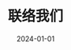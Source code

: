 ---
title: 联络我们
date: 2024-01-01

type: landing

sections:
  - block: contact
    content:
      title: 联络我们
      # text: |-
      #   Lorem ipsum dolor sit amet, consectetur adipiscing elit. Integer tempus augue non tempor egestas. Proin nisl nunc, dignissim in accumsan dapibus, auctor ullamcorper neque. Quisque at elit felis. Vestibulum ante ipsum primis in faucibus orci luctus et ultrices posuere cubilia curae; Aenean eget elementum odio. Cras interdum eget risus sit amet aliquet. In volutpat, nisl ut fringilla dignissim, arcu nisl suscipit ante, at accumsan sapien nisl eu eros.
      email: contact@hscgroup.hk
      phone: +852 97440317
      address:
        street: 香港湾仔区港湾道26号华润大厦34楼3404-06室 Room 3404-06, 34/F China Resources Building, 26 Harbour Road, Wanchai, Hong Kong
        # city: 湾仔区
        # region: 香港
        # postcode: '999077'
        # country: 中国
        # country_code: ZH
      coordinates:
        latitude: '22.2800'
        longitude: '114.1755'
      # directions: Enter Building 1 and take the stairs to Office 200 on Floor 2
      office_hours:
        - '09:00 - 18:00'
      # appointment_url: 'https://calendly.com'
      # contact_links:
      #  - icon: comments
      #    icon_pack: fas
      #    name: Discuss on Forum
      #    link: 'https://discourse.gohugo.io'
    
      # Automatically link email and phone or display as text?
      autolink: true
    
      # Email form provider
      form:
        provider: formspree
        formspree:
          id: xleqevqw
        netlify:
          # Enable CAPTCHA challenge to reduce spam?
          captcha: false
    design:
      columns: '1'

  # - block: markdown
  #   content:
  #     title:
  #     subtitle: ''
  #     text:
  #   design:
  #     columns: '1'
  #     background:
  #       image: 
  #         filename: contact.jpg
  #         filters:
  #           brightness: 1
  #         parallax: false
  #         position: center
  #         size: cover
  #         text_color_light: true
  #     spacing:
  #       padding: ['20px', '0', '20px', '0']
  #     css_class: fullscreen
---